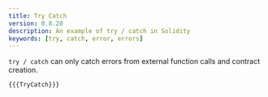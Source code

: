 ```yaml
---
title: Try Catch
version: 0.8.20
description: An example of try / catch in Solidity
keywords: [try, catch, error, errors]
---
```


`try / catch` can only catch errors from external function calls and contract creation.

```solidity
{{{TryCatch}}}
```
